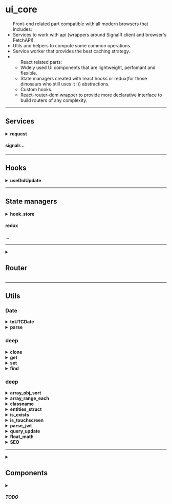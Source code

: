 <h1>ui_core</h1>
<ul>Front-end related part compatible with all modern browsers that includes:
    <li>Services to work with api (wrappers around SignalR client and browser's FetchAPI).</li>
    <li>Utils and helpers to compute some common operations.</li>
    <li>Service worker that provides the best caching strategy.</li>
    <li>
        <ul>React related parts:
        <li>Widely used UI components that are lightweight, perfomant and flexible.</li>
        <li>State managers created with react hooks or redux(for those dinosaurs who still uses it :)) abstractions.</li>
        <li>Custom hooks.</li>
        <li>React-router-dom wrapper to provide more declarative interface to build routers of any complexity.</li>
        </ul>
    </li>
</ul>

<hr />

<h2>Services</h2>
<details>
<summary><b>request</b></summary>
Wrapper around FetchAPI with more convinient interface to make your request easier.<br />

```js
import request from 'siegel-services/request'

request({
    url: 'someurl.com',
    method: 'PUT', // GET by default. Or POST if you pass body data.
    body: {
        some: 'data'
    },
    query: {
        param1: 42,
        param2: 'some param'
    },
    headers: {
        auth: 'token',
        contentType: 'application/json'
    },
    credentials: 'same-origin',
    parseMethod: 'json' // method to be executed on response to retrieve actual data. By default request service sets this prop regarding to response content type
})
```

Request service can also be configured with beforeRequest, afterRequest and errorHandler hooks

```js
import { setup } from 'siegel-services/request'

setup({
    beforeRequest(request) {
        request.url = 'api/' + request.url;

        //return a promise to make the inerceptor asynchronous
        return (new Promise(resolve => {
            setTimeout(() => { resolve(request) }, 1000)
        })).catch(console.error)
    },
    afterRequest(request, parsedResponse) {
        /* do some logic */
    },
    errorHandler(error) {
        let { req, res, status, message } = error;
        console.error(`${status}. ${message}`)
    }
})
```

</details>
<h4>signalr...</h4>


<hr />

<h2>Hooks</h2>
<details>
<summary><b>useDidUpdate</b></summary>
Hook to check whether some props have been changed. Works like <b>componenDidUpdate</b>.<br />
Signature is next: <b>componenDidUpdate( didUpdateCallback, dependencies, willUnmountCallback, ref = useRef(true) )</b>

Example:<br />

``` js
import React from 'react'
import useDidUpdate from 'siegel-hooks/did_update'


const Component = props => {
    useDidUpdate(
        () => { console.log('props have been updated') },
        [ props.propToWatch1, props.propToWatch2 ],
        () => { console.log('component will unmount') }
    )
    
    ...
}
```

</details>



<hr />

<h2>State managers</h2>
<details>
<summary><b>hook_store</b></summary>
<ul>
    Store creator accepts three arguments:
    <li>initialState - object</li>
    <li>actions - object</li>
    <li>with reset - boolean</li>
</ul>

example:

```js
import React, { useLayoutEffect } from 'react'
import createHookStore from 'siegel-store/hook_store'


// create store
const initState = {
    someKey: 0
}
const actions = {
    update(store, data) {
        const { state, setState } = store;
        state.someKey = data;
        setState(state)
    }
}
const { store, useStore, reset } = createHookStore(initState, actions)


// you can work with the store directly
const storeUpdate = store.actions.update;
storeUpdate(Date.now())


//or to use inside some component subscribing this store to it.
const Component = () => {
    // subscribe on store changes
    const [ state, actions ] = useStore()
    
    // reset store to inital state anytime
    useLayoutEffect(() => {
        return () => { reset() }
    }, [])
    
    
    return (
        <div onMouseDown={() => { actions.update(Date.now()) }}>
            { state.someKey }
        </div>
    )
}
```

Also your state is populating with `__updated` property which increments every time state has changed.<br />
The counter resets to zero when no subscibed components left.<br />
It's extremely usefull where you have useMemo or useDidUpdate hooks since it can help to avoid unnecessary rerenders!

```js
import React, { useMemo } from 'react'
import createHookStore from 'siegel-store/hook_store'
import useDidUpdate from 'siegel-store/fetch_module'

import someHookStore from './module_a'
import anotherHookStore from './module_b'


const Component = () => {
    const [ someState ] = someHookStore()
    const [ anotherState ] = anotherHookStore()

    useDidUpdate(() => {
        console.log('Some state has updated!')
    }, [ someState.__updated ])


    return useMemo(
        () => <div>Awesome</div>,
        [ anotherState.__updated ]
    )
}


```



Hook store provides ready to use `fetch module` which is usefull for requests tracking in order to spin some loaders. Docs will be soon...
</details>
<h4>redux</h4>
...



<hr />

<details>
<summary><h2>Router</h2></summary>
This abstraction around react-router-dom module is to provide better declarative interface that allows to build recursive routing with dynamic pages.
`siegel-router` exports default routerCreator and history module.

<h3>createRouter = (options: RouterOptions) => Router</h3>

<h4>RouterOptions</h4>

- routes - router config. key - value object where key is a page url and value is a page route config. Config could have the next properties:
    - component - can be rendered component or lazy loaded component.
    - exact - react-router-dom's exact.
    - redirectTo - path to redirect to if current page url was matched.
    - beforeEnter - function that executes before first page render.
        Data returned from the function is passing to the page props.
        First argument is a page props.
- Layout - react component to wrap all the pages you put into routes.
- notFound - page to render if no url was matched
- history - browser history cteated with history module

```js
import { lazy } from 'react'
import { render } from 'react-dom'
import createRouter, { history } from 'siegel-router'


const routesConfig = {
    '': {
        component: props => <div>home page</div>,
        redirectTo: 'url_to_redirect'
    },
    some_page: {
        component: lazy(() => import('path/to/lazy_component')),
        children: {
            nested_page_1: {
                beforeEnter(props) {
                    // do some logic before page render, like updating seo tags.
                },
                component: props => <div> nested page 1 </div>
            },
            nested_page_2: {
                component: props => <div> nested page 2 </div>
            }
        }
    }
}

const Layout = props => {
    return <>
        header
        { props.children }
        footer
    </>
}

const router = createRouter({
    Layout,
    routes: routesConfig
})

render(document.getElementById('app'), router)
```

</details>

<hr />


<h2>Utils</h2>

<h3>Date</h3>
<details>
<summary><b>toUTCDate</b></summary>
Adjust hours in date object to match UTC date. 

```js
import toUTCDate from 'siegel-utils/date/toUTCDate'

const date = new Date() // Fri Jan 01 2020 04:00:00 GMT+0300 (Eastern European Summer Time)

toUTCDate(date)

console.log(date)
// Fri Jan 01 2020 01:00:00 GMT+0300 (Eastern European Summer Time)
```

</details>

<details>
<summary><b>parse</b></summary>
Parse date into parts. accepts zeroPrefix as second argument to prefix values less than 10 with `0` symbol. Returns an object that includes year, month, date, hours, minutes, seconds, day.

```js
import dateParse from 'siegel-utils/date/parse'


let date = new Date() // Fri Jan 01 2020 04:00:00 GMT+0300 (Eastern European Summer Time)

let { year, month, date, hours, minutes, day } = dateParse(new Date(), true)

console.log(year, month, date, hours, minutes, day) // 2020, 00, 00, 04, 00, 01
```

</details>

<h3>deep</h3>
<details>
<summary><b>clone</b></summary>
If you want to clone an object with nested objects and arrays:

```js
import clone from 'siegel-utils/deep/clone'

const someObject = {
    someProp: 22,
    anotherProp: {
        someProp: 22,
        someArray: [1,2,3]
    }
}

const clonnedObject = clone(someObject)
```

</details>

<details>
<summary><b>get</b></summary>
To retrieve deeply nested value:

```js
import deepGet from 'siegel-utils/deep/get'

const someObject = {
    a: {
        b: {
            c: 22
        }
    }
}
deepGet(someObject, ['a', 'b', 'c'], 'default value')
```

</details>

<details>
<summary><b>set</b></summary>
To set property deeply into an object:

```jsx
import deepSet from 'siegel-utils/deep/set'

const someObject = {}

deepSet(someObject, ['a', 'b', 'c', 'd'], 'value to set')
```

</details>

<details>
<summary><b>find</b></summary>
To find some property in recursive object:

```js
import deepFind from 'siegel-utils/deep/find'

const someObject = {}
```

</details>

<h3>deep</h3>

<details>
<summary><b>array_obj_sort</b></summary>
To sort objects in array.<br />
<ul>
    Accepts 3 parameters:
    <li>primary key - primary object property key to sort by.</li>
    <li>secondary key - secondary object property key to sort by if primaries are equal (==)</li>
    <li>sort value  - comparator [ -1 | 0 | 1 ]</li>
</ul>


```js
import objectsSort from 'siegel-utils/array_obj_sort'

const mock = [
    { id: 1, name: 'qwerty', birth: 2020 },
    { id: 5, name: 'qwerty', birth: 1970 },
    { id: 3, name: 'somebody', birth: 2000 }
]

mock.sort(objectsSort.bind(null, 'name', 'birth'))
// [{ id: 5... }, { id: 1... }, { id: 3... }]
```

</details>

<details>
<summary><b>array_range_each</b></summary>
Iterates through array in range. Execs callback on each iteration step. Breaks a loop if callback returns <i>true</i>
<ul>
    Accepts 4 parameters:
    <li>array - aray to iterate throug.</li>
    <li>
        callback - function to xecute on each step. Has 2 arguments: array element and index. Return true if you want to break a loop
    </li>
    <li>from - index to start from.</li>
    <li>to  - index to iterate to.</li>
</ul>

```js
import rangeEach from 'siegel-utils/array_range_each'


const mock = (new Array(10)).fill(1)

rangeEach(mock, (elem, index) => index == 3, 2, 5)
```

</details>

<details>
<summary><b>classname</b></summary>
Builds element className regarding to passed conditions.

```js
import getClassName from 'siegel-utils/classname'


getClassName('initial_class', {
    'first': true,
    'second': false,
    'third': true
})
// 'initial_class first third'
```

</details>

<details>
<summary><b>entities_struct</b></summary>
Creates data structure to store server entities in and to easily work with them (CRUD).
Accepts uniq entity key. 

<ul>
    Returns and interface to perform CRUD operations:
    <li>addOrUpdate - add entity or update it if already exists</li>
    <li>get - retrieves an entity by id</li>
    <li>remove - removes an entity by id</li>
    <li>len - to get all entities count</li>
    <li>each - works like <b>array_range_each</b> but accepts callback as first argument, from and to as second and third</li>
    <li>sort - sort an entities. Accepts <b>Array.sort</b> callback</li>
    <li>clear - removes all stored entities</li>
    <li>raw - returns muttable entities how they stored inside</li>
</ul>

```js
import entitiesStruct from 'siegel-utils/entities_struct'

const entities = entitiesStruct('id')

entities.addOrUpdate({ id: 1, someData: '' })
entities.addOrUpdate({ id: 2, someData: 'value' })
entities.get(1)
// { id: 1, someData: '' }

entities.addOrUpdate({ id: 1, someData: 'new data' })
entities.get(1)
// { id: 1, someData: 'new data' }

entities.len()
// 2


entities.each((elem, index) => {
    // perform some operations
})

entities.remove(2)
entities.get(2)
// undefined 
entities.len()
// 1

entities.raw()
/*
    {
        byID: {
            1: { id: 1, someData: 'new data' }
        },
        sorted: [1]
    }
*/
```

</details>

<details>
<summary><b>is_exists</b></summary>
Is not undefind.

```js
import isExists from 'siegel-utils/is_exists'

isExists(undefined)
// false

isExists('')
// true
```

</details>

<details>
<summary><b>is_touchscreen</b></summary>
Check if device has touch events.

```js
import isTouchScreen from 'siegel-utils/is_touchscreen'

isTouchScreen()
// false
```

</details>

<details>
<summary><b>parse_jwt</b></summary>
Parses tocken string and extract a data from it

```js
import parseJWT from 'siegel-utils/parse_jwt'

parseJWT(someString)
// {}

```

</details>

<details>
<summary><b>query_update</b></summary>
Updates URL string with new query param.
Accepts browser history (or those one created with <b>history</b> module) object as first parameter.

```js
import updateURLQuery from 'siegel-utils/query_update'

updateURLQuery(window.history, 'somekey', 'someValue') 
```

</details>

<details>
<summary><b>float_math</b></summary>
In JS like in many other languages 0.2 + 0.1 != 0.3.<br />
You may use this float math function to perform such operations with float numbers,<br />
always receiving correct result.<br />
The first argument is a maximum number precision of all the other arguments that you need to sum.

```js
import floatMath from 'siegel-utils/float_math'

floatMath(2, 0.09, -0.03) // ->> 0.06

floatMath(1, 0.1, 0.2) // ->> 0.3
```
</details>


<details>
<summary><b>SEO</b></summary>
Some crawlers may execute your client side JS code.<br />
Using this SEO function it is easy to update SEO tags providing valuable SEO information to a crawler.<br />
The best way to use it is in a router configuration inside of <b>beforeEnter</b> func.

```js
import seo from 'siegel-utils/seo'

seo({
    title: 'new title',
    keywords: 'some, new, keywords',
    description: 'updated description'
})
```
</details>


<hr />

<details>
<summary><h2>Components</h2></summary>
Siegel provides a big set of widely used components that can be themed.<br />
Any component can receive <b>className</b> prop. Those one that consists of more than one DOM element receives <b>theme</b> property.<br />
<b>theme</b> is a <b>key - value</b> object where key is tied to component DOM element and value is a className string.<br />
Every component receives attributes prop which is valid set of attributes for a component root DOM element.<br />
Siegel provides a HOC to theme components and set default props:

```jsx
import Button from 'siegel-ui/_form/Button'
import { withDefaults } from 'siegel-ui/ui_utils'

const ThemedButton = withDefaults(Button, {
    className: 'some-class',
    value: 42
})

<ThemedButton />

//the same as:
<Button className='some-class' value={42} />
```

You can look at how to use them in [demo project demo components folder](https://github.com/CyberCookie/siegel/tree/demo_app/main/pages/DemoComponents/components).
</details>


<details>
    <summary><h5>TODO</h5></summary>
    <ul>
        <li>PWA</li>
        <li>Components low level configuration</li>
        <li>Unit tests</li>
        <li>Resolve TODOs</li>
    </ul>
</details>